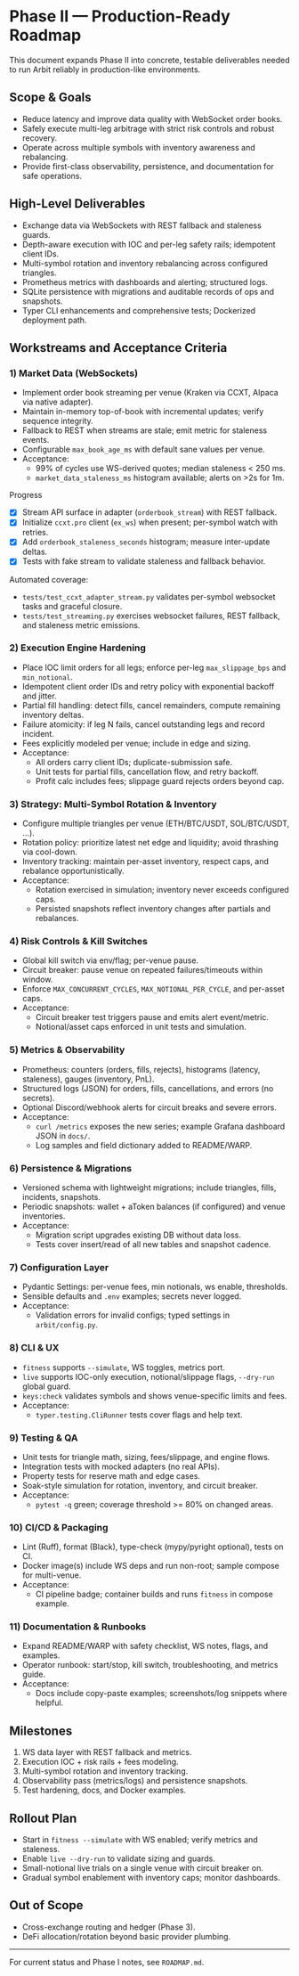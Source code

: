 # Phase II — Production-Ready Roadmap

This document expands Phase II into concrete, testable deliverables needed to run Arbit reliably in production-like environments.

## Scope & Goals
- Reduce latency and improve data quality with WebSocket order books.
- Safely execute multi-leg arbitrage with strict risk controls and robust recovery.
- Operate across multiple symbols with inventory awareness and rebalancing.
- Provide first-class observability, persistence, and documentation for safe operations.

## High-Level Deliverables
- Exchange data via WebSockets with REST fallback and staleness guards.
- Depth-aware execution with IOC and per-leg safety rails; idempotent client IDs.
- Multi-symbol rotation and inventory rebalancing across configured triangles.
- Prometheus metrics with dashboards and alerting; structured logs.
- SQLite persistence with migrations and auditable records of ops and snapshots.
- Typer CLI enhancements and comprehensive tests; Dockerized deployment path.

## Workstreams and Acceptance Criteria

### 1) Market Data (WebSockets)
- Implement order book streaming per venue (Kraken via CCXT, Alpaca via native adapter).
- Maintain in-memory top-of-book with incremental updates; verify sequence integrity.
- Fallback to REST when streams are stale; emit metric for staleness events.
- Configurable `max_book_age_ms` with default sane values per venue.
- Acceptance:
  - 99% of cycles use WS-derived quotes; median staleness < 250 ms.
  - `market_data_staleness_ms` histogram available; alerts on >2s for 1m.

Progress
- [x] Stream API surface in adapter (`orderbook_stream`) with REST fallback.
- [x] Initialize `ccxt.pro` client (`ex_ws`) when present; per-symbol watch with retries.
- [x] Add `orderbook_staleness_seconds` histogram; measure inter-update deltas.
- [x] Tests with fake stream to validate staleness and fallback behavior.

Automated coverage:
- `tests/test_ccxt_adapter_stream.py` validates per-symbol websocket tasks and graceful closure.
- `tests/test_streaming.py` exercises websocket failures, REST fallback, and staleness metric emissions.

### 2) Execution Engine Hardening
- Place IOC limit orders for all legs; enforce per-leg `max_slippage_bps` and `min_notional`.
- Idempotent client order IDs and retry policy with exponential backoff and jitter.
- Partial fill handling: detect fills, cancel remainders, compute remaining inventory deltas.
- Failure atomicity: if leg N fails, cancel outstanding legs and record incident.
- Fees explicitly modeled per venue; include in edge and sizing.
- Acceptance:
  - All orders carry client IDs; duplicate-submission safe.
  - Unit tests for partial fills, cancellation flow, and retry backoff.
  - Profit calc includes fees; slippage guard rejects orders beyond cap.

### 3) Strategy: Multi-Symbol Rotation & Inventory
- Configure multiple triangles per venue (ETH/BTC/USDT, SOL/BTC/USDT, ...).
- Rotation policy: prioritize latest net edge and liquidity; avoid thrashing via cool-down.
- Inventory tracking: maintain per-asset inventory, respect caps, and rebalance opportunistically.
- Acceptance:
  - Rotation exercised in simulation; inventory never exceeds configured caps.
  - Persisted snapshots reflect inventory changes after partials and rebalances.

### 4) Risk Controls & Kill Switches
- Global kill switch via env/flag; per-venue pause.
- Circuit breaker: pause venue on repeated failures/timeouts within window.
- Enforce `MAX_CONCURRENT_CYCLES`, `MAX_NOTIONAL_PER_CYCLE`, and per-asset caps.
- Acceptance:
  - Circuit breaker test triggers pause and emits alert event/metric.
  - Notional/asset caps enforced in unit tests and simulation.

### 5) Metrics & Observability
- Prometheus: counters (orders, fills, rejects), histograms (latency, staleness), gauges (inventory, PnL).
- Structured logs (JSON) for orders, fills, cancellations, and errors (no secrets).
- Optional Discord/webhook alerts for circuit breaks and severe errors.
- Acceptance:
  - `curl /metrics` exposes the new series; example Grafana dashboard JSON in `docs/`.
  - Log samples and field dictionary added to README/WARP.

### 6) Persistence & Migrations
- Versioned schema with lightweight migrations; include triangles, fills, incidents, snapshots.
- Periodic snapshots: wallet + aToken balances (if configured) and venue inventories.
- Acceptance:
  - Migration script upgrades existing DB without data loss.
  - Tests cover insert/read of all new tables and snapshot cadence.

### 7) Configuration Layer
- Pydantic Settings: per-venue fees, min notionals, ws enable, thresholds.
- Sensible defaults and `.env` examples; secrets never logged.
- Acceptance:
  - Validation errors for invalid configs; typed settings in `arbit/config.py`.

### 8) CLI & UX
- `fitness` supports `--simulate`, WS toggles, metrics port.
- `live` supports IOC-only execution, notional/slippage flags, `--dry-run` global guard.
- `keys:check` validates symbols and shows venue-specific limits and fees.
- Acceptance:
  - `typer.testing.CliRunner` tests cover flags and help text.

### 9) Testing & QA
- Unit tests for triangle math, sizing, fees/slippage, and engine flows.
- Integration tests with mocked adapters (no real APIs).
- Property tests for reserve math and edge cases.
- Soak-style simulation for rotation, inventory, and circuit breaker.
- Acceptance:
  - `pytest -q` green; coverage threshold >= 80% on changed areas.

### 10) CI/CD & Packaging
- Lint (Ruff), format (Black), type-check (mypy/pyright optional), tests on CI.
- Docker image(s) include WS deps and run non-root; sample compose for multi-venue.
- Acceptance:
  - CI pipeline badge; container builds and runs `fitness` in compose example.

### 11) Documentation & Runbooks
- Expand README/WARP with safety checklist, WS notes, flags, and examples.
- Operator runbook: start/stop, kill switch, troubleshooting, and metrics guide.
- Acceptance:
  - Docs include copy-paste examples; screenshots/log snippets where helpful.

## Milestones
1. WS data layer with REST fallback and metrics.
2. Execution IOC + risk rails + fees modeling.
3. Multi-symbol rotation and inventory tracking.
4. Observability pass (metrics/logs) and persistence snapshots.
5. Test hardening, docs, and Docker examples.

## Rollout Plan
- Start in `fitness --simulate` with WS enabled; verify metrics and staleness.
- Enable `live --dry-run` to validate sizing and guards.
- Small-notional live trials on a single venue with circuit breaker on.
- Gradual symbol enablement with inventory caps; monitor dashboards.

## Out of Scope
- Cross-exchange routing and hedger (Phase 3).
- DeFi allocation/rotation beyond basic provider plumbing.

---
For current status and Phase I notes, see `ROADMAP.md`.
